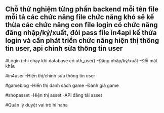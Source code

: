 Chỗ thử nghiệm từng phần backend
mỗi tên file mỗi tả các chức năng
file chức năng khó sẽ kế thừa các chức năng con
file login có chức năng đăng nhập/ký/xuất, đỏi pass
file in4api kế thừa login và cần phát triển chức năng hiện thị thông tin user, api chỉnh sửa thông tin user
--------------------------------
#Login  (chỉ chạy khi database có uth_user)
-Đăng nhập/ký/xuất
-Đổi mật khẩu

#in4user
-Hiện thị/chỉnh sửa thông tin user


#gameblog
-Hiển thị danh sách game
-Đánh giá game


#shopasset
-Hiện thị asset
-API đăng tải asset

#Quản lý duyệt vai trò
hi
haha
